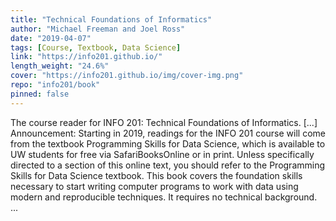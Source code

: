 ```yaml
---
title: "Technical Foundations of Informatics"
author: "Michael Freeman and Joel Ross"
date: "2019-04-07"
tags: [Course, Textbook, Data Science]
link: "https://info201.github.io/"
length_weight: "24.6%"
cover: "https://info201.github.io/img/cover-img.png"
repo: "info201/book"
pinned: false
---
```


The course reader for INFO 201: Technical Foundations of Informatics. [...] Announcement: Starting in 2019, readings for the INFO 201 course will come from the textbook Programming Skills for Data Science, which is available to UW students for free via SafariBooksOnline or in print. Unless specifically directed to a section of this online text, you should refer to the Programming Skills for Data Science textbook. This book covers the foundation skills necessary to start writing computer programs to work with data using modern and reproducible techniques. It requires no technical background. ...
